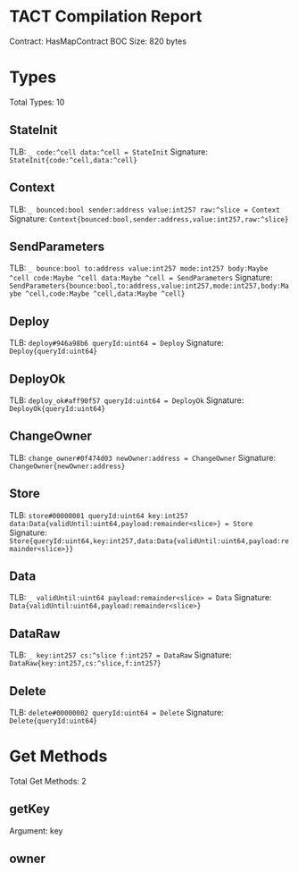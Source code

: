 # TACT Compilation Report
Contract: HasMapContract
BOC Size: 820 bytes

# Types
Total Types: 10

## StateInit
TLB: `_ code:^cell data:^cell = StateInit`
Signature: `StateInit{code:^cell,data:^cell}`

## Context
TLB: `_ bounced:bool sender:address value:int257 raw:^slice = Context`
Signature: `Context{bounced:bool,sender:address,value:int257,raw:^slice}`

## SendParameters
TLB: `_ bounce:bool to:address value:int257 mode:int257 body:Maybe ^cell code:Maybe ^cell data:Maybe ^cell = SendParameters`
Signature: `SendParameters{bounce:bool,to:address,value:int257,mode:int257,body:Maybe ^cell,code:Maybe ^cell,data:Maybe ^cell}`

## Deploy
TLB: `deploy#946a98b6 queryId:uint64 = Deploy`
Signature: `Deploy{queryId:uint64}`

## DeployOk
TLB: `deploy_ok#aff90f57 queryId:uint64 = DeployOk`
Signature: `DeployOk{queryId:uint64}`

## ChangeOwner
TLB: `change_owner#0f474d03 newOwner:address = ChangeOwner`
Signature: `ChangeOwner{newOwner:address}`

## Store
TLB: `store#00000001 queryId:uint64 key:int257 data:Data{validUntil:uint64,payload:remainder<slice>} = Store`
Signature: `Store{queryId:uint64,key:int257,data:Data{validUntil:uint64,payload:remainder<slice>}}`

## Data
TLB: `_ validUntil:uint64 payload:remainder<slice> = Data`
Signature: `Data{validUntil:uint64,payload:remainder<slice>}`

## DataRaw
TLB: `_ key:int257 cs:^slice f:int257 = DataRaw`
Signature: `DataRaw{key:int257,cs:^slice,f:int257}`

## Delete
TLB: `delete#00000002 queryId:uint64 = Delete`
Signature: `Delete{queryId:uint64}`

# Get Methods
Total Get Methods: 2

## getKey
Argument: key

## owner
